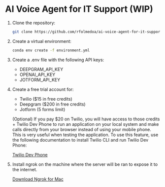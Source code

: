 # AI Voice Agent for IT Support (WIP)

1. Clone the repository:

   ```bash
   git clone https://github.com/rfolmedoa/ai-voice-agent-for-it-support.git
   ```

2. Create a virtual environment: 

   ```bash
   conda env create -f environment.yml
   ```

3. Create a .env file with the following API keys:

   - DEEPGRAM_API_KEY
   - OPENAI_API_KEY
   - JOTFORM_API_KEY

4. Create a free trial account for:

   - Twilio ($15 in free credits)
   - Deepgram ($200 in free credits)
   - Jotform (5 forms limit)

   (Optional) If you pay $20 on Twilio, you will have access to those credits + Twilio Dev Phone to run an application on your local system and make calls directly from your browser instead of using your mobile phone. This is very useful when testing the application. To use this feature, use the following documentation to install Twilio CLI and run Twilio Dev Phone: 

   [Twilio Dev Phone](https://www.twilio.com/docs/labs/dev-phone)

5. Install ngrok on the machine where the server will be ran to expose it to the internet. 

   [Download Ngrok for Mac](https://ngrok.com/downloads/mac-os)